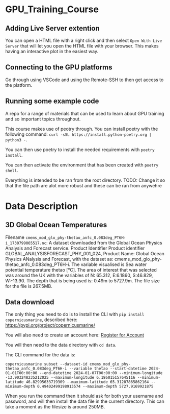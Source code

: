 # GPU_Training_Course

## Adding Live Server extention 
You can open a HTML file with a right click and then select `Open With Live Server` that will let you open the HTML file with your browser. This makes having an interactive plot in the easiest way. 
## Connecting to the GPU platforms

Go through using VSCode and using the Remote-SSH to then get access to the platform.

## Running some example code
A repo for a range of materials that can be used to learn about GPU training and so important topics throughout. 

This course makes use of peotry through. You can install poetry with the following command: `curl -sSL https://install.python-poetry.org | python3 -`.

You can then use poetry to install the needed requirements with `poetry install`.

You can then activate the environment that has been created with `poetry shell`. 


Everything is intended to be ran from the root directory. TODO: Change it so that the file path are alot more robust and these can be ran from anywehre


# Data Description 

## 3D Global Ocean Temperatures 

Filename `cmems_mod_glo_phy-thetao_anfc_0.083deg_PT6H-i_1730799065517.nc`: A dataset downloaded from the Global Ocean Physics Analysis and Forecast service. Product Identifier Product identifier
GLOBAL_ANALYSISFORECAST_PHY_001_024, Product Name: Global Ocean Physics ANalysis and Forecast, with the dataset as: cmems_mod_glo_phy-thetao_anfc_0.083deg_PT6H-i. The variable visualised is Sea water potential temperature thetao [°C]. 
The area of interest that was selected was around the UK with the variables of N: 65.312, E:6.1860, S:46.829, W:-13.90. The depth that is being used is: 0.49m to 5727.9m. The file size for the file is 267.5MB. 


## Data download 

The only thing you need to do is to install the CLI with `pip install copernicusmarine`, described here: https://pypi.org/project/copernicusmarine/

You will also need to create an account here: [Register for Account](https://data.marine.copernicus.eu/register?redirect=%2Fproduct%2FGLOBAL_ANALYSISFORECAST_PHY_001_024%2Fdownload%3Fdataset%3Dcmems_mod_glo_phy-thetao_anfc_0.083deg_PT6H-i_202406)

You will then need to the data directory with `cd data`.

The CLI command for the data is: 

`copernicusmarine subset --dataset-id cmems_mod_glo_phy-thetao_anfc_0.083deg_PT6H-i --variable thetao --start-datetime 2024-01-01T00:00:00 --end-datetime 2024-01-07T00:00:00 --minimum-longitude -13.903248235212025 --maximum-longitude 6.186015157645116 --minimum-latitude 46.82995633719309 --maximum-latitude 65.31207865862164 --minimum-depth 0.49402499198913574 --maximum-depth 5727.9169921875`

When you run the command then it should ask for both your username and password, and will then install the data file in the current directory. This can take a moment as the filesize is around 250MB. 
